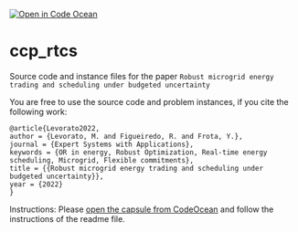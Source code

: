 [![Open in Code Ocean](https://codeocean.com/codeocean-assets/badge/open-in-code-ocean.svg)](https://codeocean.com/capsule/653025f5-441d-4d2b-b635-0bc64c0bbda7/)

# ccp_rtcs
Source code and instance files for the paper `Robust microgrid energy trading and scheduling under budgeted uncertainty`

You are free to use the source code and problem instances, if you cite the following work:

```
@article{Levorato2022,
author = {Levorato, M. and Figueiredo, R. and Frota, Y.},
journal = {Expert Systems with Applications},
keywords = {OR in energy, Robust Optimization, Real-time energy scheduling, Microgrid, Flexible commitments},
title = {{Robust microgrid energy trading and scheduling under budgeted uncertainty}},
year = {2022}
}
```

Instructions: 
  Please [open the capsule from CodeOcean](https://codeocean.com/capsule/653025f5-441d-4d2b-b635-0bc64c0bbda7/) and follow the instructions of the readme file.
  
